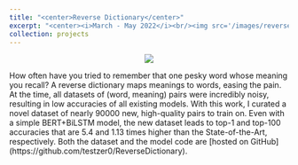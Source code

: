 ```yaml
---
title: "<center>Reverse Dictionary</center>"
excerpt: "<center><i>March - May 2022</i><br/><img src='/images/reversedict.jpg' width='400'><br/>A Reverse Dictionary + A high quality dataset of (word, meaning) pairs.</center>"
collection: projects
---
```

<p align="center">
  <img src="../../images/reversedict.jpg"/>
</p>
How often have you tried to remember that one pesky word whose meaning you recall? A reverse dictionary maps meanings to words, easing the pain. At the time, all datasets of (word, meaning) pairs were incredibly noisy, resulting in low accuracies of all existing models. With this work, I curated a novel dataset of nearly 90000 new, high-quality pairs to train on. Even with a simple BERT+BiLSTM model, the new dataset leads to top-1 and top-100 accuracies that are 5.4 and 1.13 times higher than the State-of-the-Art, respectively. Both the dataset and the model code are [hosted on GitHub](https://github.com/testzer0/ReverseDictionary).

